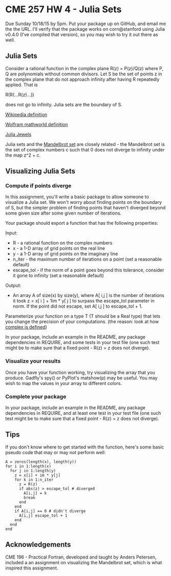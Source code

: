 # CME 257 HW 4 - Julia Sets

Due Sunday 10/18/15 by 5pm.  Put your package up on GitHub, and email me the the URL.  I'll verify that the package works on corn@stanford using Julia v0.4.0 (I've compiled that version), so you may wish to try it out there as well.

## Julia Sets

Consider a rational function in the complex plane R(z) = P(z)/Q(z) where P, Q are polynomials without common divisors.  Let S be the set of points z in the complex plane that do not approach infinity after having R repeatedly applied.  That is 

R(R(...R(z)...))

does not go to infinity. Julia sets are the boundary of S.

[Wikipedia definition](https://en.wikipedia.org/wiki/Julia_set)

[Wolfram mathworld definition](http://mathworld.wolfram.com/JuliaSet.html)

[Julia Jewels](http://mcgoodwin.net/julia/juliajewels.html)

Julia sets and the [Mandelbrot set](https://en.wikipedia.org/wiki/Mandelbrot_set) are closely related - the Mandelbrot set is the set of complex numbers c such that 0 does not diverge to infinity under the map z^2 + c.

## Visualizing Julia Sets

### Compute if points diverge

In this assignment, you'll write a basic package to allow someone to visualize a Julia set.  We won't worry about finding points on the boundary of S, but the simpler problem of finding points that haven't diverged beyond some given size after some given number of iterations.

Your package should export a function that has the following properties:

Input:
* R - a rational function on the complex numbers
* x - a 1-D array of grid points on the real line
* y - a 1-D array of grid points on the imaginary line
* n_iter - the maximum number of iterations on a point (set a reasonable default)
* escape_tol - if the norm of a point goes beyond this tolerance, consider it gone to infinity (set a reasonable default)

Output:
* An array A of size(x) by size(y), where A[ i,j ] is the number of iterations it took z = x[ i ] + 1im * y[ j ] to surpass the escape_tol parameter in norm.  If the point did not escape, set A[ i,j ] to escape_tol + 1.

Parameterize your function on a type T (T should be a Real type) that lets you change the precision of your computations.  (the reason: look at how [complex is defined](https://github.com/JuliaLang/julia/blob/master/base/complex.jl))

In your package, include an example in the README, any package dependencies in REQUIRE, and some tests in your test file (one such test might be to make sure that a fixed point - R(z) = z does not diverge).

###  Visualize your results

Once you have your function working, try visualizing the array that you produce.  Gadfly's spy() or PyPlot's matshow(p) may be useful.  You may wish to map the values in your array to different colors.

### Complete your package

In your package, include an example in the README, any package dependencies in REQUIRE, and at least one test in your test file (one such test might be to make sure that a fixed point - R(z) = z does not diverge).

## Tips

If you don't know where to get started with the function, here's some basic pseudo code that may or may not perform well:

```
A = zeros(length(x), length(y))
for i in 1:length(x)
  for j in 1:length(y)
    z = x[i] + im * y[j]
    for k in 1:n_iter
      z = R(z)
      if abs(z) > escape_tol # diverged
        A[i,j] = k
        break
      end
    end
    if A[i,j] == 0 # didn't diverge
      A[i,j] escape_tol + 1
    end
  end
end

```

## Acknowledgements

CME 196 - Practical Fortran, developed and taught by Anders Petersen, included a an assignment on visualizing the Mandelbrot set, which is what inspired this assignment.
